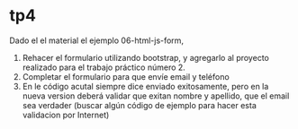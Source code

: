 # tp4

Dado el el material el ejemplo 06-html-js-form,

1. Rehacer el formulario utilizando bootstrap, y agregarlo al proyecto realizado para el trabajo práctico número 2.
2. Completar el formulario para que envíe email y teléfono
3. En le código acutal siempre dice enviado exitosamente, pero en la nueva version deberá validar que exitan nombre y apellido, que el email sea verdader (buscar algún código de ejemplo para hacer esta validacion por Internet)
